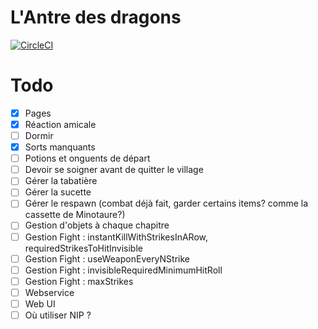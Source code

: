 # L'Antre des dragons

[![CircleCI](https://circleci.com/gh/jsmadja/antre-des-dragons.svg?style=svg)](https://circleci.com/gh/jsmadja/antre-des-dragons)

# Todo
- [X] Pages
- [X] Réaction amicale
- [ ] Dormir
- [X] Sorts manquants
- [ ] Potions et onguents de départ
- [ ] Devoir se soigner avant de quitter le village
- [ ] Gérer la tabatière
- [ ] Gérer la sucette
- [ ] Gérer le respawn (combat déjà fait, garder certains items? comme la cassette de Minotaure?)
- [ ] Gestion d'objets à chaque chapitre
- [ ] Gestion Fight : instantKillWithStrikesInARow, requiredStrikesToHitInvisible
- [ ] Gestion Fight : useWeaponEveryNStrike
- [ ] Gestion Fight : invisibleRequiredMinimumHitRoll
- [ ] Gestion Fight : maxStrikes
- [ ] Webservice
- [ ] Web UI
- [ ] Où utiliser NIP ?
